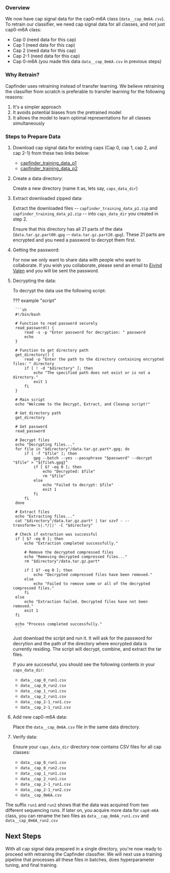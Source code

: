 ### Overview
We now have cap signal data for the cap0-m6A class (`data__cap_0m6A.csv`). To retrain our classifier, we need cap signal data for all classes, and not just cap0-m6A class:

- Cap 0 (need data for this cap)
- Cap 1 (need data for this cap)
- Cap 2 (need data for this cap)
- Cap 2-1 (need data for this cap)
- Cap 0-m6A (you made this data `data__cap_0m6A.csv` in previous steps)

### Why Retrain?
Capfinder uses retraining instead of transfer learning. We believe retraining the classifier from scratch is preferable to transfer learning for the following reasons:

1. It's a simpler approach
2. It avoids potential biases from the pretrained model
3. It allows the model to learn optimal representations for all classes simultaneously

### Steps to Prepare Data

1. Download cap signal data for existing caps (Cap 0, cap 1, cap 2, and cap 2-1) from these two links below:

    - [capfinder_training_data_p1](https://mega.nz/folder/YdJQ1azA#bvcKe4z8nCbFjqcYteh9WQ)
    - [capfinder_training_data_p2](https://mega.nz/folder/drcyFKIS#wRSzygVZGaFFljTS0X2oqA)

2. Create a data directory:

    Create a new directory (name it as, lets say, `caps_data_dir`)

3. Extract downloaded zipped data:

    Extract the downloaded files -- `capfinder_training_data_p1.zip` and `capfinder_training_data_p2.zip` -- into `caps_data_dir` you created in step 2.

    Ensure that this directory has all 21 parts of the data (`data.tar.gz.part00.gpg` -- `data.tar.gz.part20.gpg`). These 21 parts are encrypted and you need a password to decrypt them first.

4. Getting the password:

    For now we only want to share data with people who want to collaborate. If you wish you collaborate, please send an email to [Eivind Valen](https://www.mn.uio.no/ibv/personer/vit/edv/) and you will be sent the password.

5. Decrypting the data:

    To decrypt the data use the following script:

    ??? example "script"

        ```sh
        #!/bin/bash

        # Function to read password securely
        read_password() {
            read -s -p "Enter password for decryption: " password
            echo
        }

        # Function to get directory path
        get_directory() {
            read -p "Enter the path to the directory containing encrypted files: " directory
            if [ ! -d "$directory" ]; then
                echo "The specified path does not exist or is not a directory."
                exit 1
            fi
        }

        # Main script
        echo "Welcome to the Decrypt, Extract, and Cleanup script!"

        # Get directory path
        get_directory

        # Get password
        read_password

        # Decrypt files
        echo "Decrypting files..."
        for file in "$directory"/data.tar.gz.part*.gpg; do
            if [ -f "$file" ]; then
                gpg --batch --yes --passphrase "$password" --decrypt "$file" > "${file%.gpg}"
                if [ $? -eq 0 ]; then
                    echo "Decrypted: $file"
                    rm "$file"
                else
                    echo "Failed to decrypt: $file"
                    exit 1
                fi
            fi
        done

        # Extract files
        echo "Extracting files..."
        cat "$directory"/data.tar.gz.part* | tar xzvf - --transform='s|.*/||' -C "$directory"

        # Check if extraction was successful
        if [ $? -eq 0 ]; then
            echo "Extraction completed successfully."

            # Remove the decrypted compressed files
            echo "Removing decrypted compressed files..."
            rm "$directory"/data.tar.gz.part*

            if [ $? -eq 0 ]; then
                echo "Decrypted compressed files have been removed."
            else
                echo "Failed to remove some or all of the decrypted compressed files."
            fi
        else
            echo "Extraction failed. Decrypted files have not been removed."
            exit 1
        fi

        echo "Process completed successfully."
        ```

    Just download the script and run it. It will ask for the password for decrytion and the path of the directory where encrypted data is currently residing. The script will decrypt, combine, and extract the tar files.

    If you are successful, you should see the following contents in your `caps_data_dir`:

    - `data__cap_0_run1.csv`
    - `data__cap_0_run2.csv`
    - `data__cap_1_run1.csv`
    - `data__cap_2_run1.csv`
    - `data__cap_2-1_run1.csv`
    - `data__cap_2-1_run2.csv`

4. Add new cap0-m6A data:

    Place the `data__cap_0m6A.csv` file in the same data directory.

5. Verify data:

    Ensure your `caps_data_dir` directory now contains CSV files for all cap classes:

    - `data__cap_0_run1.csv`
    - `data__cap_0_run2.csv`
    - `data__cap_1_run1.csv`
    - `data__cap_2_run1.csv`
    - `data__cap_2-1_run1.csv`
    - `data__cap_2-1_run2.csv`
    - `data__cap_0m6A.csv`

The suffix `run1` and `run2` shows that the data was acquired from two different sequencing runs. If later on, you acquire more data for `cap0-m6A` class, you can rename the two files as `data__cap_0m6A_run1.csv` and `data__cap_0m6A_run2.csv`


## Next Steps
With all cap signal data prepared in a single directory, you're now ready to proceed with retraining the Capfinder classifier. We will next use a training pipeline that processes all these files in batches, does hyperparameter tuning, and final training.
